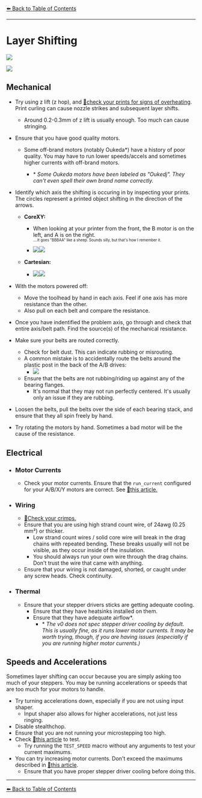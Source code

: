 [:arrow_left: Back to Table of Contents](/README.md)

---
# Layer Shifting

![](/images/troubleshooting/LayerShifting/1.png)

![](/images/troubleshooting/LayerShifting/2.png)
## Mechanical
- Try using z lift (z hop), and [:page_facing_up:check your prints for signs of overheating](/articles/cooling_and_layer_times.md). Print curling can cause nozzle strikes and subsequent layer shifts.
    - Around 0.2-0.3mm of z lift is usually enough. Too much can cause stringing.
- Ensure that you have good quality motors. 
    - Some off-brand motors (notably Oukeda*) have a history of poor quality. You may have to run lower speeds/accels and sometimes higher currents with off-brand motors.

        -  \* *Some Oukeda motors have been labeled as "Oukedj". They can't even spell their own brand name correctly.*
- Identify which axis the shifting is occuring in by inspecting your prints. \
The circles represent a printed object shifting in the direction of the arrows.

    - **CoreXY:**
        - When looking at your printer from the front, the B motor is on the left, and A is on the right. \
        <sup><sup>....It goes "BBBAA" like a sheep. Sounds silly, but that's how I remember it.</sup></sup>
        - ![](/images/troubleshooting/LayerShifting/A.jpg)![](/images/troubleshooting/LayerShifting/B.jpg)

    - **Cartesian:**
        - ![](/images/troubleshooting/LayerShifting/X.jpg)![](/images/troubleshooting/LayerShifting/Y.jpg)

- With the motors powered off: 
    - Move the toolhead by hand in each axis. Feel if one axis has more resistance than the other.
    - Also pull on each belt and compare the resistance.
- Once you have indentified the problem axis, go through and check that entire axis/belt path. Find the source(s) of the mechanical resistance.
- Make sure your belts are routed correctly.
    - Check for belt dust. This can indicate rubbing or misrouting.
    - A common mistake is to accidentally route the belts around the plastic post in the back of the A/B drives:
        - ![](/images/troubleshooting/LayerShifting/Misrouted-Belt.png)
    - Ensure that the belts are not rubbing/riding up against any of the bearing flanges.
        - It's normal that they may not run perfectly centered. It's usually only an issue if they are rubbing.
- Loosen the belts, pull the belts over the side of each bearing stack, and ensure that they all spin freely by hand.
- Try rotating the motors by hand. Sometimes a bad motor will be the cause of the resistance.

## Electrical
- ### Motor Currents
    - Check your motor currents. Ensure that the `run_current` configured for your A/B/X/Y motors are correct. See [:page_facing_up:this article.](/articles/determining_motor_currents.md)
- ### Wiring
    - [:page_facing_up:Check your crimps.](/articles/troubleshooting/crimps.md)
    - Ensure that you are using high strand count wire, of 24awg (0.25 mm²) or thicker.
        - Low strand count wires / solid core wire will break in the drag chains with repeated bending. These breaks usually will not be visible, as they occur inside of the insulation.
        - You should always run your own wire through the drag chains. Don't trust the wire that came with anything.
    - Ensure that your wiring is not damaged, shorted, or caught under any screw heads. Check continuity.
- ### Thermal
    - Ensure that your stepper drivers sticks are getting adequate cooling. 
        - Ensure that they have heatsinks installed on them.
        - Ensure that they have adequate airflow*. 
            - \* *The v0 does not spec stepper driver cooling by default. This is usually fine, as it runs lower motor currents. It may be worth trying, though, if you are having issues (especially if you are running higher motor currents.)*

## Speeds and Accelerations
Sometimes layer shifting can occur because you are simply asking too much of your steppers. You may be running accelerations or speeds that are too much for your motors to handle. 

- Try turning accelerations down, especially if you are not using input shaper.
    - Input shaper also allows for higher accelerations, not just less ringing.
- Disable stealthchop.
- Ensure that you are not running your microstepping too high.
- Check [:page_facing_up:this article](/articles/determining_max_speeds_accels.md) to test.
    - Try running the `TEST_SPEED` macro without any arguments to test your current maximums.
- You can try increasing motor currents. Don't exceed the maximums described in [:page_facing_up:this article](/articles/determining_motor_currents.md). 
    - Ensure that you have proper stepper driver cooling before doing this.
---

[:arrow_left: Back to Table of Contents](/README.md)